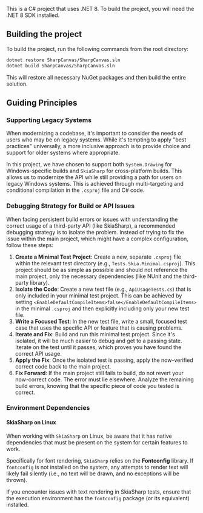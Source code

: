 This is a C# project that uses .NET 8. To build the project, you will need the .NET 8 SDK installed.

## Building the project

To build the project, run the following commands from the root directory:

```bash
dotnet restore SharpCanvas/SharpCanvas.sln
dotnet build SharpCanvas/SharpCanvas.sln
```

This will restore all necessary NuGet packages and then build the entire solution.

## Guiding Principles

### Supporting Legacy Systems

When modernizing a codebase, it's important to consider the needs of users who may be on legacy systems. While it's tempting to apply "best practices" universally, a more inclusive approach is to provide choice and support for older systems where appropriate.

In this project, we have chosen to support both `System.Drawing` for Windows-specific builds and `SkiaSharp` for cross-platform builds. This allows us to modernize the API while still providing a path for users on legacy Windows systems. This is achieved through multi-targeting and conditional compilation in the `.csproj` file and C# code.

### Debugging Strategy for Build or API Issues

When facing persistent build errors or issues with understanding the correct usage of a third-party API (like SkiaSharp), a recommended debugging strategy is to isolate the problem. Instead of trying to fix the issue within the main project, which might have a complex configuration, follow these steps:

1.  **Create a Minimal Test Project**: Create a new, separate `.csproj` file within the relevant test directory (e.g., `Tests.Skia.Minimal.csproj`). This project should be as simple as possible and should not reference the main project, only the necessary dependencies (like NUnit and the third-party library).
2.  **Isolate the Code**: Create a new test file (e.g., `ApiUsageTests.cs`) that is only included in your minimal test project. This can be achieved by setting `<EnableDefaultCompileItems>false</EnableDefaultCompileItems>` in the minimal `.csproj` and then explicitly including only your new test file.
3.  **Write a Focused Test**: In the new test file, write a small, focused test case that uses the specific API or feature that is causing problems.
4.  **Iterate and Fix**: Build and run this minimal test project. Since it's isolated, it will be much easier to debug and get to a passing state. Iterate on the test until it passes, which proves you have found the correct API usage.
5.  **Apply the Fix**: Once the isolated test is passing, apply the now-verified correct code back to the main project.
6.  **Fix Forward**: If the main project still fails to build, do not revert your now-correct code. The error must lie elsewhere. Analyze the remaining build errors, knowing that the specific piece of code you tested is correct.

### Environment Dependencies

#### SkiaSharp on Linux

When working with `SkiaSharp` on Linux, be aware that it has native dependencies that must be present on the system for certain features to work.

Specifically for font rendering, `SkiaSharp` relies on the **Fontconfig** library. If `fontconfig` is not installed on the system, any attempts to render text will likely fail silently (i.e., no text will be drawn, and no exceptions will be thrown).

If you encounter issues with text rendering in SkiaSharp tests, ensure that the execution environment has the `fontconfig` package (or its equivalent) installed.
